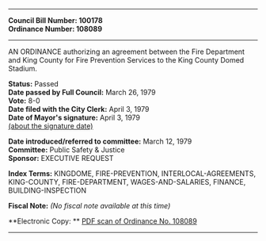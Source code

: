 * * * * *  
  
**Council Bill Number: [](#h0)[](#h2)100178**   
**Ordinance Number: 108089**  
  
* * * * *  
  
AN ORDINANCE authorizing an agreement between the Fire Department and King County for Fire Prevention Services to the King County Domed Stadium.  
  
**Status:** Passed   
**Date passed by Full Council:** March 26, 1979   
**Vote:** 8-0   
**Date filed with the City Clerk:** April 3, 1979   
**Date of Mayor's signature:** April 3, 1979   
[(about the signature date)](/~public/approvaldate.htm)   
  
  
**Date introduced/referred to committee:** March 12, 1979   
**Committee:** Public Safety & Justice   
**Sponsor:** EXECUTIVE REQUEST   
  
**Index Terms:** KINGDOME, FIRE-PREVENTION, INTERLOCAL-AGREEMENTS, KING-COUNTY, FIRE-DEPARTMENT, WAGES-AND-SALARIES, FINANCE, BUILDING-INSPECTION  
  
**Fiscal Note:** *(No fiscal note available at this time)*  
  
**Electronic Copy: ** [PDF scan of Ordinance No. 108089](/~archives/Ordinances/Ord_108089.pdf)  
  
* * * * *  
